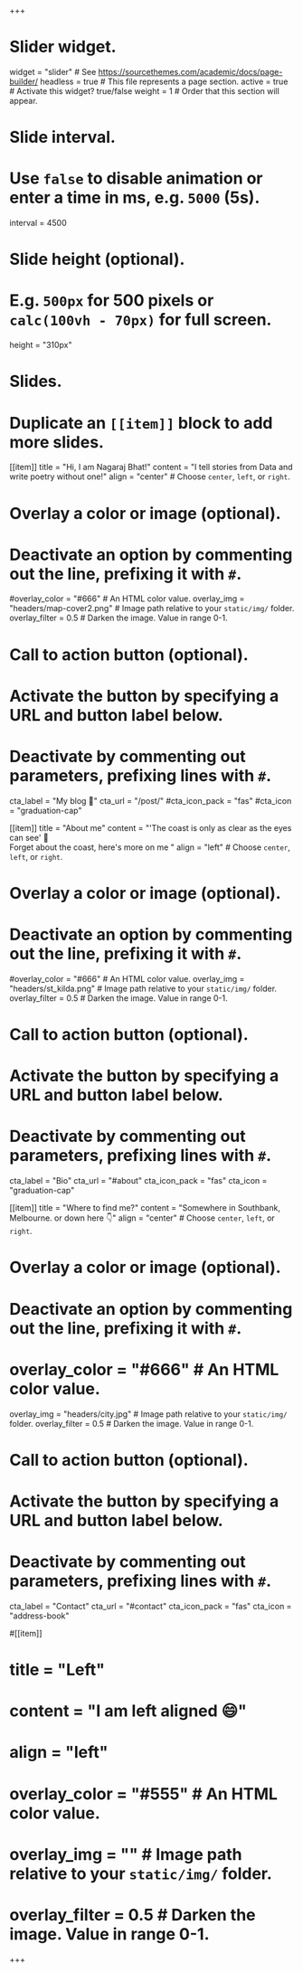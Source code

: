 +++
# Slider widget.
widget = "slider"  # See https://sourcethemes.com/academic/docs/page-builder/
headless = true  # This file represents a page section.
active = true  # Activate this widget? true/false
weight = 1  # Order that this section will appear.

# Slide interval.
# Use `false` to disable animation or enter a time in ms, e.g. `5000` (5s).
interval = 4500

# Slide height (optional).
# E.g. `500px` for 500 pixels or `calc(100vh - 70px)` for full screen.
height = "310px"

# Slides.
# Duplicate an `[[item]]` block to add more slides.

[[item]]
  title = "Hi, I am Nagaraj Bhat!"
  content = "I tell stories from Data and write poetry without one!"
  align = "center"  # Choose `center`, `left`, or `right`.

  # Overlay a color or image (optional).
  #   Deactivate an option by commenting out the line, prefixing it with `#`.
  #overlay_color = "#666"  # An HTML color value.
  overlay_img = "headers/map-cover2.png"  # Image path relative to your `static/img/` folder.
  overlay_filter = 0.5  # Darken the image. Value in range 0-1.

  # Call to action button (optional).
  #   Activate the button by specifying a URL and button label below.
  #   Deactivate by commenting out parameters, prefixing lines with `#`.
  cta_label = "My blog :pencil:"
  cta_url = "/post/"
  #cta_icon_pack = "fas"
  #cta_icon = "graduation-cap"



[[item]]
  title = "About me"
  content = "'The coast is only as clear as the eyes can see' :telescope: <br/>Forget about the coast, here's more on me "
  align = "left"  # Choose `center`, `left`, or `right`.

  # Overlay a color or image (optional).
  #   Deactivate an option by commenting out the line, prefixing it with `#`.
  #overlay_color = "#666"  # An HTML color value.
  overlay_img = "headers/st_kilda.png"  # Image path relative to your `static/img/` folder.
  overlay_filter = 0.5  # Darken the image. Value in range 0-1.

  # Call to action button (optional).
  #   Activate the button by specifying a URL and button label below.
  #   Deactivate by commenting out parameters, prefixing lines with `#`.
  cta_label = "Bio"
  cta_url = "#about"
  cta_icon_pack = "fas"
  cta_icon = "graduation-cap"


[[item]]
  title = "Where to find me?"
  content = "Somewhere in Southbank, Melbourne. or down here :point_down:"
  align = "center"  # Choose `center`, `left`, or `right`.

  # Overlay a color or image (optional).
  #   Deactivate an option by commenting out the line, prefixing it with `#`.
 # overlay_color = "#666"  # An HTML color value.
  overlay_img = "headers/city.jpg" # Image path relative to your `static/img/` folder.
  overlay_filter = 0.5  # Darken the image. Value in range 0-1.

  # Call to action button (optional).
  #   Activate the button by specifying a URL and button label below.
  #   Deactivate by commenting out parameters, prefixing lines with `#`.
  cta_label = "Contact"
  cta_url = "#contact"
  cta_icon_pack = "fas"
  cta_icon = "address-book"


#[[item]]
#  title = "Left"
#  content = "I am left aligned :smile:"
#   align = "left"

#  overlay_color = "#555"  # An HTML color value.
#  overlay_img = ""  # Image path relative to your `static/img/` folder.
#  overlay_filter = 0.5  # Darken the image. Value in range 0-1.

+++
